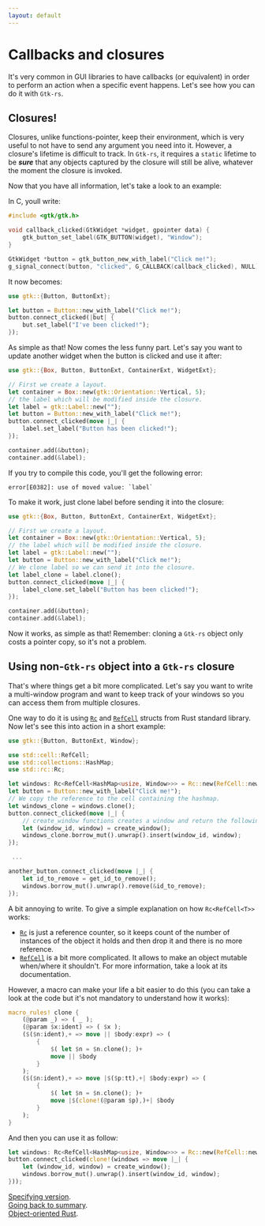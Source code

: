```yaml
---
layout: default
---
```


# Callbacks and closures

It's very common in GUI libraries to have callbacks (or equivalent) in order to perform an action when a specific event happens. Let's see how you can do it with `Gtk-rs`.

## Closures!

Closures, unlike functions-pointer, keep their environment, which is very useful to not have to send any argument you need into it. However, a closure's lifetime is difficult to track. In `Gtk-rs`, it requires a `static` lifetime to be **_sure_** that any objects captured by the closure will still be alive, whatever the moment the closure is invoked.

Now that you have all information, let's take a look to an example:

In C, youll write:

```C
#include <gtk/gtk.h>

void callback_clicked(GtkWidget *widget, gpointer data) {
    gtk_button_set_label(GTK_BUTTON(widget), "Window");
}

GtkWidget *button = gtk_button_new_with_label("Click me!");
g_signal_connect(button, "clicked", G_CALLBACK(callback_clicked), NULL);
```

It now becomes:

```rust
use gtk::{Button, ButtonExt};

let button = Button::new_with_label("Click me!");
button.connect_clicked(|but| {
    but.set_label("I've been clicked!");
});
```

As simple as that! Now comes the less funny part. Let's say you want to update another widget when the button is clicked and use it after:

```rust
use gtk::{Box, Button, ButtonExt, ContainerExt, WidgetExt};

// First we create a layout.
let container = Box::new(gtk::Orientation::Vertical, 5);
// the label which will be modified inside the closure.
let label = gtk::Label::new("");
let button = Button::new_with_label("Click me!");
button.connect_clicked(move |_| {
    label.set_label("Button has been clicked!");
});

container.add(&button);
container.add(&label);
```

If you try to compile this code, you'll get the following error:

```
error[E0382]: use of moved value: `label`
```

To make it work, just clone label before sending it into the closure:

```rust
use gtk::{Box, Button, ButtonExt, ContainerExt, WidgetExt};

// First we create a layout.
let container = Box::new(gtk::Orientation::Vertical, 5);
// the label which will be modified inside the closure.
let label = gtk::Label::new("");
let button = Button::new_with_label("Click me!");
// We clone label so we can send it into the closure.
let label_clone = label.clone();
button.connect_clicked(move |_| {
    label_clone.set_label("Button has been clicked!");
});

container.add(&button);
container.add(&label);
```

Now it works, as simple as that! Remember: cloning a `Gtk-rs` object only costs a pointer copy, so it's not a problem.

## Using non-`Gtk-rs` object into a `Gtk-rs` closure

That's where things get a bit more complicated. Let's say you want to write a multi-window program and want to keep track of your windows so you can access them from multiple closures.

One way to do it is using [`Rc`](https://doc.rust-lang.org/stable/std/rc/struct.Rc.html) and [`RefCell`](https://doc.rust-lang.org/stable/std/cell/struct.RefCell.html) structs from Rust standard library. Now let's see this into action in a short example:

```rust
use gtk::{Button, ButtonExt, Window};

use std::cell::RefCell;
use std::collections::HashMap;
use std::rc::Rc;

let windows: Rc<RefCell<HashMap<usize, Window>>> = Rc::new(RefCell::new(HashMap::new()));
let button = Button::new_with_label("Click me!");
// We copy the reference to the cell containing the hashmap.
let windows_clone = windows.clone();
button.connect_clicked(move |_| {
    // create_window functions creates a window and return the following tuple: (usize, Window).
    let (window_id, window) = create_window();
    windows_clone.borrow_mut().unwrap().insert(window_id, window);
});

 ...

another_button.connect_clicked(move |_| {
    let id_to_remove = get_id_to_remove();
    windows.borrow_mut().unwrap().remove(&id_to_remove);
});
```

A bit annoying to write. To give a simple explanation on how `Rc<RefCell<T>>` works:

 * [`Rc`](https://doc.rust-lang.org/stable/std/rc/struct.Rc.html) is just a reference counter, so it keeps count of the number of instances of the object it holds and then drop it and there is no more reference.
 * [`RefCell`](https://doc.rust-lang.org/stable/std/cell/struct.RefCell.html) is a bit more complicated. It allows to make an object mutable when/where it shouldn't. For more information, take a look at its documentation.

However, a macro can make your life a bit easier to do this (you can take a look at the code but it's not mandatory to understand how it works):

```rust
macro_rules! clone {
    (@param _) => ( _ );
    (@param $x:ident) => ( $x );
    ($($n:ident),+ => move || $body:expr) => (
        {
            $( let $n = $n.clone(); )+
            move || $body
        }
    );
    ($($n:ident),+ => move |$($p:tt),+| $body:expr) => (
        {
            $( let $n = $n.clone(); )+
            move |$(clone!(@param $p),)+| $body
        }
    );
}
```

And then you can use it as follow:

```rust
let windows: Rc<RefCell<HashMap<usize, Window>>> = Rc::new(RefCell::new(HashMap::new()));
button.connect_clicked(clone!(windows => move |_| {
    let (window_id, window) = create_window();
    windows.borrow_mut().unwrap().insert(window_id, window);
}));
```

<div class="footer">
<div><a href="version">Specifying version</a>.</div>
<div><a href="/docs-src/tutorial">Going back to summary</a>.</div>
<div><a href="object_oriented">Object-oriented Rust</a>.</div>
</div>
